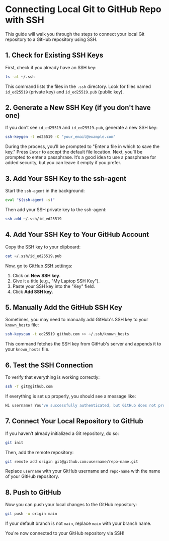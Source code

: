 
# Connecting Local Git to GitHub Repo with SSH

This guide will walk you through the steps to connect your local Git repository to a GitHub repository using SSH.

## 1. Check for Existing SSH Keys
First, check if you already have an SSH key:

```bash
ls -al ~/.ssh
```

This command lists the files in the `.ssh` directory. Look for files named `id_ed25519` (private key) and `id_ed25519.pub` (public key).

## 2. Generate a New SSH Key (if you don't have one)
If you don’t see `id_ed25519` and `id_ed25519.pub`, generate a new SSH key:

```bash
ssh-keygen -t ed25519 -C "your_email@example.com"
```

During the process, you’ll be prompted to "Enter a file in which to save the key." Press `Enter` to accept the default file location. Next, you’ll be prompted to enter a passphrase. It’s a good idea to use a passphrase for added security, but you can leave it empty if you prefer.

## 3. Add Your SSH Key to the ssh-agent
Start the `ssh-agent` in the background:

```bash
eval "$(ssh-agent -s)"
```

Then add your SSH private key to the ssh-agent:

```bash
ssh-add ~/.ssh/id_ed25519
```

## 4. Add Your SSH Key to Your GitHub Account
Copy the SSH key to your clipboard:

```bash
cat ~/.ssh/id_ed25519.pub
```

Now, go to [GitHub SSH settings](https://github.com/settings/keys):

1. Click on **New SSH key**.
2. Give it a title (e.g., "My Laptop SSH Key").
3. Paste your SSH key into the "Key" field.
4. Click **Add SSH key**.

## 5. Manually Add the GitHub SSH Key
Sometimes, you may need to manually add GitHub's SSH key to your `known_hosts` file:

```bash
ssh-keyscan -t ed25519 github.com >> ~/.ssh/known_hosts
```

This command fetches the SSH key from GitHub's server and appends it to your `known_hosts` file.

## 6. Test the SSH Connection
To verify that everything is working correctly:

```bash
ssh -T git@github.com
```

If everything is set up properly, you should see a message like:

```bash
Hi username! You've successfully authenticated, but GitHub does not provide shell access.
```

## 7. Connect Your Local Repository to GitHub
If you haven’t already initialized a Git repository, do so:

```bash
git init
```

Then, add the remote repository:

```bash
git remote add origin git@github.com:username/repo-name.git
```

Replace `username` with your GitHub username and `repo-name` with the name of your GitHub repository.

## 8. Push to GitHub
Now you can push your local changes to the GitHub repository:

```bash
git push -u origin main
```

If your default branch is not `main`, replace `main` with your branch name.

You're now connected to your GitHub repository via SSH!
